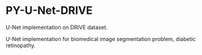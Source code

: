 # PY-U-Net-DRIVE
U-Net implementation on DRIVE dataset.

U-Net implementation for biomedical image segmentation problem, diabetic retinopathy.
